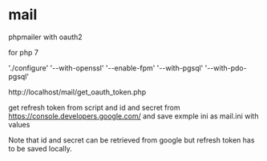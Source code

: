 # mail
phpmailer with oauth2

for php 7

'./configure' '--with-openssl' '--enable-fpm' '--with-pgsql' '--with-pdo-pgsql'



http://localhost/mail/get_oauth_token.php

get refresh token from script and id and secret from  https://console.developers.google.com/ and save exmple ini as mail.ini with values

Note that id and secret can be retrieved from google but refresh token has to be saved locally.
